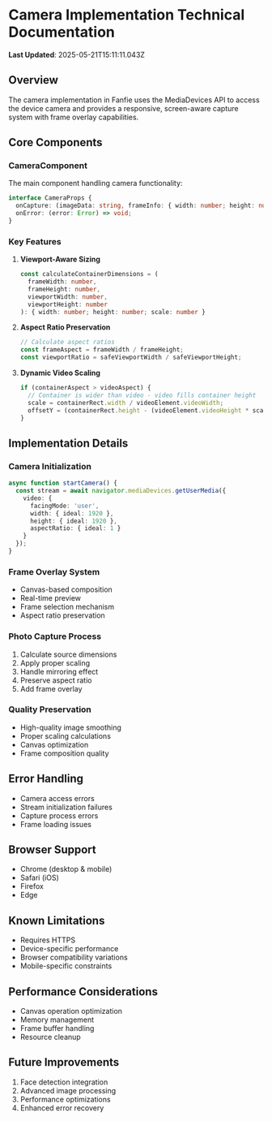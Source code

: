# Camera Implementation Technical Documentation

**Last Updated**: 2025-05-21T15:11:11.043Z

## Overview
The camera implementation in Fanfie uses the MediaDevices API to access the device camera and provides a responsive, screen-aware capture system with frame overlay capabilities.

## Core Components

### CameraComponent
The main component handling camera functionality:

```typescript
interface CameraProps {
  onCapture: (imageData: string, frameInfo: { width: number; height: number }) => void;
  onError: (error: Error) => void;
}
```

### Key Features
1. **Viewport-Aware Sizing**
   ```typescript
   const calculateContainerDimensions = (
     frameWidth: number,
     frameHeight: number,
     viewportWidth: number,
     viewportHeight: number
   ): { width: number; height: number; scale: number }
   ```

2. **Aspect Ratio Preservation**
   ```typescript
   // Calculate aspect ratios
   const frameAspect = frameWidth / frameHeight;
   const viewportRatio = safeViewportWidth / safeViewportHeight;
   ```

3. **Dynamic Video Scaling**
   ```typescript
   if (containerAspect > videoAspect) {
     // Container is wider than video - video fills container height
     scale = containerRect.width / videoElement.videoWidth;
     offsetY = (containerRect.height - (videoElement.videoHeight * scale)) / 2;
   }
   ```

## Implementation Details

### Camera Initialization
```typescript
async function startCamera() {
  const stream = await navigator.mediaDevices.getUserMedia({
    video: {
      facingMode: 'user',
      width: { ideal: 1920 },
      height: { ideal: 1920 },
      aspectRatio: { ideal: 1 }
    }
  });
}
```

### Frame Overlay System
- Canvas-based composition
- Real-time preview
- Frame selection mechanism
- Aspect ratio preservation

### Photo Capture Process
1. Calculate source dimensions
2. Apply proper scaling
3. Handle mirroring effect
4. Preserve aspect ratio
5. Add frame overlay

### Quality Preservation
- High-quality image smoothing
- Proper scaling calculations
- Canvas optimization
- Frame composition quality

## Error Handling
- Camera access errors
- Stream initialization failures
- Capture process errors
- Frame loading issues

## Browser Support
- Chrome (desktop & mobile)
- Safari (iOS)
- Firefox
- Edge

## Known Limitations
- Requires HTTPS
- Device-specific performance
- Browser compatibility variations
- Mobile-specific constraints

## Performance Considerations
- Canvas operation optimization
- Memory management
- Frame buffer handling
- Resource cleanup

## Future Improvements
1. Face detection integration
2. Advanced image processing
3. Performance optimizations
4. Enhanced error recovery

